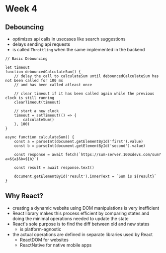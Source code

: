 # Week 4

## Debouncing

-   optimizes api calls in usecases like search suggestions
-   delays sending api requests
-   is called `Throttling` when the same implemented in the backend

```
// Basic Debouncing

let timeout
function debouncedCalculateSum() {
    // delay the call to calculateSum until debouncedCalculateSum has not been called for 100 ms
    // and has been called atleast once

    // clear timeout if it has been called again while the previous clock is still running
    clearTimeout(timeout)

    // start a new clock
    timeout = setTimeout(() => {
        calculateSum()
    }, 100)
}

async function calculateSum() {
    const a = parseInt(document.getElementById('first').value)
    const b = parseInt(document.getElementById('second').value)

    const response = await fetch(`https://sum-server.100xdevs.com/sum?a=${a}&b=${b}`)

    const result = await response.text()

    document.getElementById('result').innerText = `Sum is ${result}`
}
```

## Why React?

-   creating a dynamic website using DOM manipulations is very inefficient
-   React library makes this process efficient by comparing states and doing the minimal operations needed to update the state
-   React's sole purpose is to find the diff between old and new states
    -   is platform-agnostic
-   the actual operations are defined in separate libraries used by React
    -   ReactDOM for websites
    -   ReactNative for native mobile apps
